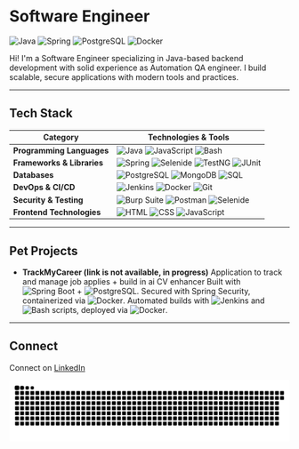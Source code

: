 # Software Engineer

![Java](https://img.shields.io/badge/java-%23ED8B00.svg?style=for-the-badge&logo=openjdk&logoColor=white) ![Spring](https://img.shields.io/badge/spring-%236DB33F.svg?style=for-the-badge&logo=spring&logoColor=white) ![PostgreSQL](https://img.shields.io/badge/postgresql-%23336791.svg?style=for-the-badge&logo=postgresql&logoColor=white) ![Docker](https://img.shields.io/badge/docker-%230db7ed.svg?style=for-the-badge&logo=docker&logoColor=white)

Hi!
I'm a Software Engineer specializing in Java-based backend development with solid experience as Automation QA engineer. 
I build scalable, secure applications with modern tools and practices.

---

## Tech Stack

| **Category**              | **Technologies & Tools**                                                                                                                                       |
|---------------------------|----------------------------------------------------------------------------------------------------------------------------------------------------------------|
| **Programming Languages** | ![Java](https://img.shields.io/badge/java-%23ED8B00.svg?style=flat-square&logo=openjdk&logoColor=white) ![JavaScript](https://img.shields.io/badge/javascript-%23323330.svg?style=flat-square&logo=javascript&logoColor=%23F7DF1E) ![Bash](https://img.shields.io/badge/bash-%23121011.svg?style=flat-square&logo=gnu-bash&logoColor=white) |
| **Frameworks & Libraries**| ![Spring](https://img.shields.io/badge/spring-%236DB33F.svg?style=flat-square&logo=spring&logoColor=white) ![Selenide](https://img.shields.io/badge/selenide-%23FF3E3E.svg?style=flat-square) ![TestNG](https://img.shields.io/badge/testng-%230096D6.svg?style=flat-square) ![JUnit](https://img.shields.io/badge/junit-%2325A162.svg?style=flat-square) |
| **Databases**             | ![PostgreSQL](https://img.shields.io/badge/postgresql-%23336791.svg?style=flat-square&logo=postgresql&logoColor=white) ![MongoDB](https://img.shields.io/badge/mongodb-%2347A248.svg?style=flat-square&logo=mongodb&logoColor=white) ![SQL](https://img.shields.io/badge/sql-%2300758F.svg?style=flat-square) |
| **DevOps & CI/CD**        | ![Jenkins](https://img.shields.io/badge/jenkins-%232C5263.svg?style=flat-square&logo=jenkins&logoColor=white) ![Docker](https://img.shields.io/badge/docker-%230db7ed.svg?style=flat-square&logo=docker&logoColor=white) ![Git](https://img.shields.io/badge/git-%23F05033.svg?style=flat-square&logo=git&logoColor=white) |
| **Security & Testing**     | ![Burp Suite](https://img.shields.io/badge/burp%20suite-%23FF6633.svg?style=flat-square) ![Postman](https://img.shields.io/badge/postman-%23FF6C37.svg?style=flat-square&logo=postman&logoColor=white) ![Selenide](https://img.shields.io/badge/selenide-%23FF3E3E.svg?style=flat-square) |
| **Frontend Technologies** | ![HTML](https://img.shields.io/badge/html-%23E34F26.svg?style=flat-square&logo=html5&logoColor=white) ![CSS](https://img.shields.io/badge/css-%231572B6.svg?style=flat-square&logo=css3&logoColor=white) ![JavaScript](https://img.shields.io/badge/javascript-%23323330.svg?style=flat-square&logo=javascript&logoColor=%23F7DF1E) |


---

## Pet Projects

- **TrackMyCareer (link is not available, in progress)**
  Application to track and manage job applies + build in ai CV enhancer
  Built with ![Spring Boot](https://img.shields.io/badge/spring%20boot-%236DB33F.svg?style=flat-square&logo=spring&logoColor=white) + ![PostgreSQL](https://img.shields.io/badge/postgresql-%23336791.svg?style=flat-square&logo=postgresql&logoColor=white). Secured with Spring Security, containerized via ![Docker](https://img.shields.io/badge/docker-%230db7ed.svg?style=flat-square&logo=docker&logoColor=white). 
  Automated builds with ![Jenkins](https://img.shields.io/badge/jenkins-%232C5263.svg?style=flat-square&logo=jenkins&logoColor=white) and ![Bash](https://img.shields.io/badge/bash-%23121011.svg?style=flat-square&logo=gnu-bash&logoColor=white) scripts, deployed via ![Docker](https://img.shields.io/badge/docker-%230db7ed.svg?style=flat-square&logo=docker&logoColor=white). 
    

---

## Connect

Connect on [LinkedIn](https://linkedin.com/in/dmytro-lukaniuk-0ba41a231)

![Snake animation](https://github.com/fromnameimport/fromnameimport/blob/output/github-contribution-grid-snake.svg)
